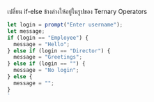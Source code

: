 เปลี่ยน if-else ข้างล่างให้อยู่ในรูปของ Ternary Operators

```js
let login = prompt("Enter username");
let message;
if (login == "Employee") {
  message = "Hello";
} else if (login == "Director") {
  message = "Greetings";
} else if (login == "") {
  message = "No login";
} else {
  message = "";
}
`
```
